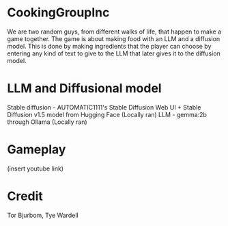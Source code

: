 # CookingGroupInc
We are two random guys, from different walks of life, that happen to make a game together. The game is about making food with an LLM and a diffusion model. This is done by making ingredients that the player can choose by entering any kind of text to give to the LLM that later gives it to the diffusion model.
# LLM and Diffusional model
Stable diffusion - AUTOMATIC1111's Stable Diffusion Web UI + Stable Diffusion v1.5 model from Hugging Face (Locally ran)
LLM - gemma:2b through Ollama (Locally ran)
# Gameplay
(insert youtube link)
# Credit
Tor Bjurbom, Tye Wardell

